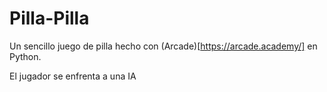 # Pilla-Pilla

Un sencillo juego de pilla hecho con (Arcade)[https://arcade.academy/] en Python.

El jugador se enfrenta a una IA

